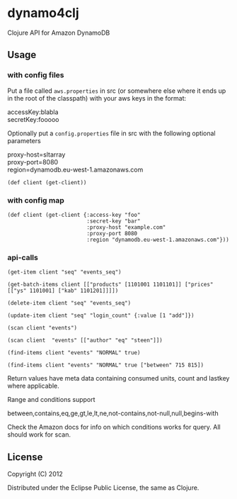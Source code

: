 # dynamo4clj

Clojure API for Amazon DynamoDB

## Usage

### with config files
Put a file called `aws.properties` in src (or somewhere else where it ends up in the root of the classpath) with your aws keys in the format:

accessKey:blabla    
secretKey:fooooo    

Optionally put a `config.properties` file in src with the following optional parameters

proxy-host=sltarray   
proxy-port=8080  
region=dynamodb.eu-west-1.amazonaws.com  

    (def client (get-client))


### with config map 

    (def client (get-client {:access-key "foo"
                             :secret-key "bar"
                             :proxy-host "example.com" 
                             :proxy-port 8080 
                             :region "dynamodb.eu-west-1.amazonaws.com"}))

### api-calls 

    (get-item client "seq" "events_seq")

    (get-batch-items client [["products" [1101001 1101101]] ["prices" [["ys" 1101001] ["kab" 1101201]]]])

    (delete-item client "seq" "events_seq")

    (update-item client "seq" "login_count" {:value [1 "add"]})

    (scan client "events")

    (scan client  "events" [["author" "eq" "steen"]])

    (find-items client "events" "NORMAL" true)   

    (find-items client "events" "NORMAL" true ["between" 715 815])

Return values have meta data containing consumed units, count and lastkey where applicable.

Range and conditions support

between,contains,eq,ge,gt,le,lt,ne,not-contains,not-null,null,begins-with

Check the Amazon docs for info on which conditions works for query. All should work for scan.

## License

Copyright (C) 2012 

Distributed under the Eclipse Public License, the same as Clojure.

